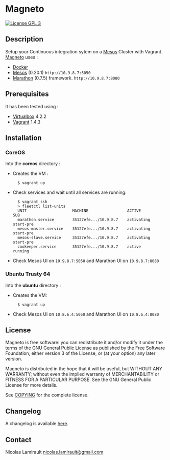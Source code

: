 Magneto
==========

[![License GPL 3][badge-license]][COPYING]

## Description

Setup your Continuous integration sytem on a [Mesos][] Cluster with Vagrant. [Magneto][] uses :
* [Docker][]
* [Mesos][] (0.20.1) `http://10.9.8.7:5050`
* [Marathon][] (0.7.5) framework. `http://10.9.8.7:8080`

## Prerequisites

It has been tested using :
* [Virtualbox][] 4.2.2
* [Vagrant][] 1.4.3

## Installation

### CoreOS

Into the **coreos** directory :

* Creates the VM :

        $ vagrant up

* Check services and wait until all services are running:

        $ vagrant ssh
        > fleetctl list-units
        UNIT                    MACHINE                 ACTIVE          SUB
        marathon.service        35127efe.../10.9.8.7    activating      start-pre
        mesos-master.service    35127efe.../10.9.8.7    activating      start-pre
        mesos-slave.service     35127efe.../10.9.8.7    activating      start-pre
        zookeeper.service       35127efe.../10.9.8.7    active          running

* Check Mesos UI on `10.9.8.7:5050` and Marathon UI on `10.9.8.7:8080`


### Ubuntu Trusty 64

Into the **ubuntu** directory :

* Creates the VM:

        $ vagrant up

* Check Mesos UI on `10.8.6.4:5050` and Marathon UI on `10.8.6.4:8080`


## License

Magneto is free software: you can redistribute it and/or modify it under the
terms of the GNU General Public License as published by the Free Software
Foundation, either version 3 of the License, or (at your option) any later
version.

Magneto is distributed in the hope that it will be useful, but WITHOUT ANY
WARRANTY; without even the implied warranty of MERCHANTABILITY or FITNESS FOR A
PARTICULAR PURPOSE.  See the GNU General Public License for more details.

See [COPYING][] for the complete license.


## Changelog

A changelog is available [here](ChangeLog.md).


## Contact

Nicolas Lamirault <nicolas.lamirault@gmail.com>



[Magneto]: https://github.com/nlamirault/magneto
[COPYING]: https://github.com/nlamirault/magneto/blob/master/COPYING
[Issue tracker]: https://github.com/nlamirault/magneto/issues

[badge-license]: https://img.shields.io/badge/license-GPL_3-green.svg?style=flat

[Jenkins]: http://jenkins-ci.org
[Mesos]: http://mesos.apache.org
[Mesos Docker Executor]: https://github.com/mesosphere/mesos-docker
[Docker]: https://www.docker.io
[Marathon]: https://github.com/mesosphere/marathon
[Chronos]: http://airbnb.github.io/chronos
[Aurora]: http://aurora.incubator.apache.org
[Vagrant]: http://www.vagrantup.com
[Virtualbox]: https://www.virtualbox.org
